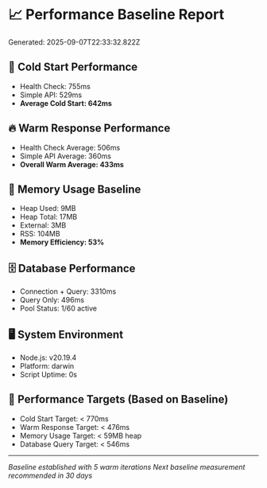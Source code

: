 
# 📈 Performance Baseline Report
Generated: 2025-09-07T22:33:32.822Z

## 🧊 Cold Start Performance
- Health Check: 755ms
- Simple API: 529ms
- **Average Cold Start: 642ms**

## 🔥 Warm Response Performance  
- Health Check Average: 506ms
- Simple API Average: 360ms  
- **Overall Warm Average: 433ms**

## 🧠 Memory Usage Baseline
- Heap Used: 9MB
- Heap Total: 17MB
- External: 3MB
- RSS: 104MB
- **Memory Efficiency: 53%**

## 🗄️  Database Performance
- Connection + Query: 3310ms
- Query Only: 496ms
- Pool Status: 1/60 active

## 🖥️  System Environment
- Node.js: v20.19.4
- Platform: darwin  
- Script Uptime: 0s

## 🎯 Performance Targets (Based on Baseline)
- Cold Start Target: < 770ms
- Warm Response Target: < 476ms
- Memory Usage Target: < 59MB heap
- Database Query Target: < 546ms

---
*Baseline established with 5 warm iterations*
*Next baseline measurement recommended in 30 days*
